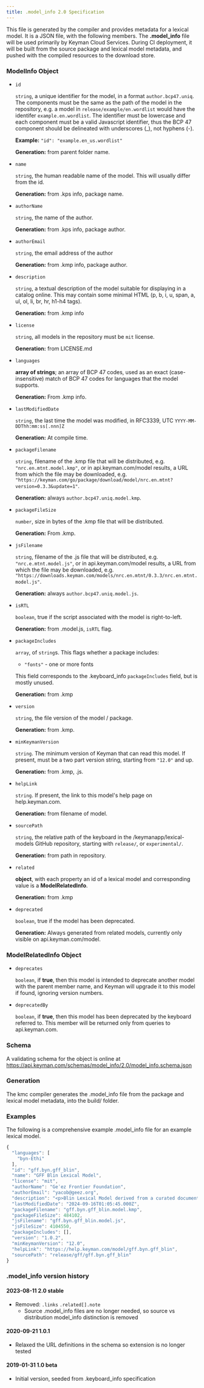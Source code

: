 ```yaml
---
title: .model_info 2.0 Specification
---
```


This file is generated by the compiler and provides metadata for a lexical model. It
is a JSON file, with the following members. The **.model_info** file will be
used primarily by Keyman Cloud Services. During CI deployment, it will be built
from the source package and lexical model metadata, and pushed with the compiled
resources to the download store.

### ModelInfo Object

* `id`

  `string`, a unique identifier for the model, in a format `author.bcp47.uniq`.
  The components must be the same as the path of the model in the repository,
  e.g. a model in `release/example/en.wordlist` would have the identifer
  `example.en.wordlist`. The identifier must be lowercase and each component
  must be a valid Javascript identifier, thus the BCP 47 component should be
  delineated with underscores (_), not hyphens (-).

  **Example:** `"id": "example.en_us.wordlist"`

  **Generation:** from parent folder name.

* `name`

  `string`, the human readable name of the model. This will usually differ from
  the id.

  **Generation:** from .kps info, package name.

* `authorName`

  `string`, the name of the author.

  **Generation:** from .kps info, package author.

* `authorEmail`

  `string`, the email address of the author

  **Generation:** from .kmp info, package author.

* `description`

  `string`, a textual description of the model suitable for displaying in a
  catalog online. This may contain some minimal HTML (p, b, i, u, span, a, ul,
  ol, li, br, hr, h1-h4 tags).

  **Generation:** from .kmp info

* `license`

  `string`, all models in the repository must be `mit` license.

  **Generation:** from LICENSE.md

* `languages`

  **array of strings**; an array of BCP 47 codes, used as an exact
  (case-insensitive) match of BCP 47 codes for languages that the model
  supports.

  **Generation:** From .kmp info.

* `lastModifiedDate`

  `string`, the last time the model was modified, in RFC3339, UTC
  `YYYY-MM-DDThh:mm:ss[.nnn]Z`

  **Generation:** At compile time.

* `packageFilename`

  `string`, filename of the .kmp file that will be distributed, e.g.
  `"nrc.en.mtnt.model.kmp"`, or in api.keyman.com/model results, a URL
  from which the file may be downloaded, e.g.
  `"https://keyman.com/go/package/download/model/nrc.en.mtnt?version=0.3.3&update=1"`.

  **Generation:** always `author.bcp47.uniq.model.kmp`.

* `packageFileSize`

  `number`, size in bytes of the .kmp file that will be distributed.

  **Generation:** From .kmp.

* `jsFilename`

  `string`, filename of the .js file that will be distributed, e.g.
  `"nrc.e.mtnt.model.js"`, or in api.keyman.com/model results, a URL
  from which the file may be downloaded, e.g.
  `"https://downloads.keyman.com/models/nrc.en.mtnt/0.3.3/nrc.en.mtnt.model.js"`.

  **Generation:** always `author.bcp47.uniq.model.js`.

* `isRTL`

  `boolean`,  true if the script associated with the model is right-to-left.

  **Generation:** from .model.js, `isRTL` flag.

* `packageIncludes`

  `array`, of `string`s. This flags whether a package includes:

  *   `"fonts"` - one or more fonts

  This field corresponds to the .keyboard_info `packageIncludes` field, but
  is mostly unused.

  **Generation:** from .kmp

* `version`

  `string`, the file version of the model / package.

  **Generation:** from .kmp.

* `minKeymanVersion`

  `string`. The minimum version of Keyman that can read this model. If
  present, must be a two part version string, starting from `"12.0"` and up.

  **Generation:** from .kmp, .js.

* `helpLink`

  `string`. If present, the link to this model's help page on
  help.keyman.com.

  **Generation:** from filename of model.

* `sourcePath`

  `string`, the relative path of the keyboard in the /keymanapp/lexical-models GitHub
  repository, starting with `release/`, or `experimental/`.

  **Generation:** from path in repository.

* `related`

  **object**, with each property an id of a lexical model and corresponding value is
  a **ModelRelatedInfo**.

  **Generation:** from .kmp

* `deprecated`

  `boolean`, true if the model has been deprecated.

  **Generation:** Always generated from related models, currently only
  visible on api.keyman.com/model.

### ModelRelatedInfo Object

* `deprecates`

  `boolean`, if **true**, then this model is intended to deprecate another
  model with the parent member name, and Keyman will upgrade it to this
  model if found, ignoring version numbers.

* `deprecatedBy`

  `boolean`, if **true**, then this model has been deprecated by the keyboard
  referred to. This member will be returned only from queries to api.keyman.com.


### Schema

A validating schema for the object is online at
<https://api.keyman.com/schemas/model_info/2.0/model_info.schema.json>

### Generation

The kmc compiler generates the .model_info file from the package and lexical
model metadata, into the build/ folder.

### Examples

The following is a comprehensive example .model_info file for an example lexical model.

```js
{
  "languages": [
    "byn-Ethi"
  ],
  "id": "gff.byn.gff_blin",
  "name": "GFF Blin Lexical Model",
  "license": "mit",
  "authorName": "Geʾez Frontier Foundation",
  "authorEmail": "yacob@geez.org",
  "description": "<p>Blin Lexical Model derived from a curated document corpus.</p>",
  "lastModifiedDate": "2024-09-16T01:05:45.000Z",
  "packageFilename": "gff.byn.gff_blin.model.kmp",
  "packageFileSize": 484102,
  "jsFilename": "gff.byn.gff_blin.model.js",
  "jsFileSize": 4104550,
  "packageIncludes": [],
  "version": "1.0.2",
  "minKeymanVersion": "12.0",
  "helpLink": "https://help.keyman.com/model/gff.byn.gff_blin",
  "sourcePath": "release/gff/gff.byn.gff_blin"
}
```

### .model_info version history

#### 2023-08-11 2.0 stable
* Removed:
    `.links`
    `.related[].note`
  - Source .model_info files are no longer needed, so source vs distribution
    model_info distinction is removed

#### 2020-09-21 1.0.1
* Relaxed the URL definitions in the schema so extension is no longer tested

#### 2019-01-31 1.0 beta
* Initial version, seeded from .keyboard_info specification
